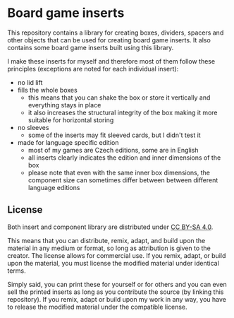 # Board game inserts

This repository contains a library for creating boxes, dividers, spacers and other objects that can be used for creating board game inserts.
It also contains some board game inserts built using this library.

I make these inserts for myself and therefore most of them follow these principles (exceptions are noted for each individual insert):

- no lid lift
- fills the whole boxes
  - this means that you can shake the box or store it vertically and everything stays in place
  - it also increases the structural integrity of the box making it more suitable for horizontal storing
- no sleeves
  - some of the inserts may fit sleeved cards, but I didn't test it
- made for language specific edition
  - most of my games are Czech editions, some are in English
  - all inserts clearly indicates the edition and inner dimensions of the box
  - please note that even with the same inner box dimensions, the component size can sometimes differ between between different language editions

## License

Both insert and component library are distributed under [CC BY-SA 4.0](https://creativecommons.org/licenses/by-sa/4.0/).

This means that you can distribute, remix, adapt, and build upon the material in any medium or format, so long as attribution is given to the creator. The license allows for commercial use. If you remix, adapt, or build upon the material, you must license the modified material under identical terms.

Simply said, you can print these for yourself or for others and you can even sell the printed inserts as long as you contribute the source (by linking this repository). If you remix, adapt or build upon my work in any way, you have to release the modified material under the compatible license.
